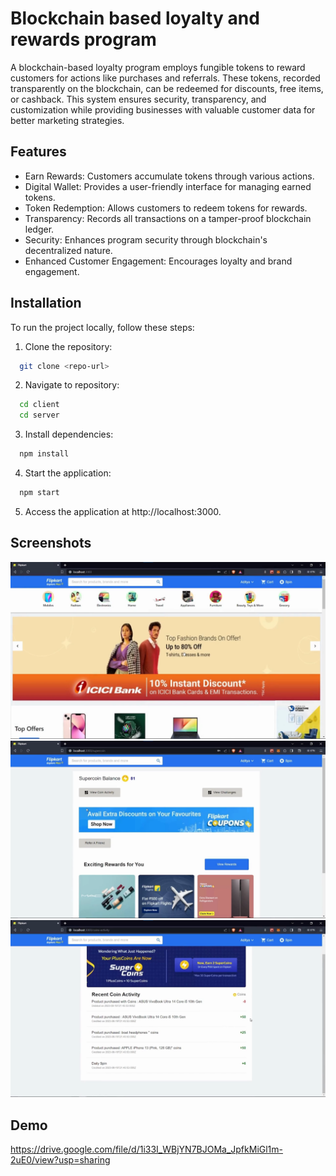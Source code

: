 
# Blockchain based loyalty and rewards program

A blockchain-based loyalty program employs fungible tokens to reward customers for actions like purchases and referrals. These tokens, recorded transparently on the blockchain, can be redeemed for discounts, free items, or cashback. This system ensures security, transparency, and customization while providing businesses with valuable customer data for better marketing strategies.


## Features

- Earn Rewards: Customers accumulate tokens through various actions.
- Digital Wallet: Provides a user-friendly interface for managing earned tokens.
- Token Redemption: Allows customers to redeem tokens for rewards.
- Transparency: Records all transactions on a tamper-proof blockchain ledger.
- Security: Enhances program security through blockchain's decentralized nature.
- Enhanced Customer Engagement: Encourages loyalty and brand engagement.


## Installation

To run the project locally, follow these steps:
1. Clone the repository:

```bash
  git clone <repo-url>
```

2. Navigate to repository:
```bash
  cd client
  cd server
```

3. Install dependencies:
```bash
  npm install
```

4. Start the application:
```bash
  npm start
```

5. Access the application at http://localhost:3000.
## Screenshots

![App Screenshot](https://github.com/MayuriKolhe-2003/Flipkart_Grid/blob/main/Flipkart%20output/1.png)
![App Screenshot](https://github.com/MayuriKolhe-2003/Flipkart_Grid/blob/main/Flipkart%20output/2.png)
![App Screenshot](https://github.com/MayuriKolhe-2003/Flipkart_Grid/blob/main/Flipkart%20output/3.png)


## Demo

https://drive.google.com/file/d/1i33I_WBjYN7BJOMa_JpfkMiGl1m-2uE0/view?usp=sharing

